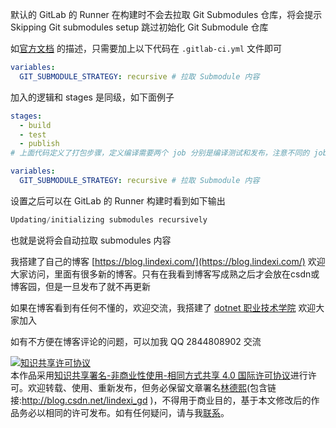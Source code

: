 
默认的 GitLab 的 Runner 在构建时不会去拉取 Git Submodules 仓库，将会提示 Skipping Git submodules setup 跳过初始化 Git Submodule 仓库

<!--more-->


<!-- CreateTime:2021/3/30 16:42:37 -->

<!-- 发布 -->

如[官方文档](https://docs.gitlab.com/ee/ci/git_submodules.html) 的描述，只需要加上以下代码在 `.gitlab-ci.yml` 文件即可

```yml
variables:
  GIT_SUBMODULE_STRATEGY: recursive # 拉取 Submodule 内容
```

加入的逻辑和 stages 是同级，如下面例子

```yml
stages:
  - build
  - test
  - publish
# 上面代码定义了打包步骤，定义编译需要两个 job 分别是编译测试和发布，注意不同的 job 是在完全空白的项目，不会用到上一个job编译的文件

variables:
  GIT_SUBMODULE_STRATEGY: recursive # 拉取 Submodule 内容
```

设置之后可以在 GitLab 的 Runner 构建时看到如下输出

```csharp
Updating/initializing submodules recursively
```

也就是说将会自动拉取 submodules 内容



我搭建了自己的博客 [https://blog.lindexi.com/](https://blog.lindexi.com/) 欢迎大家访问，里面有很多新的博客。只有在我看到博客写成熟之后才会放在csdn或博客园，但是一旦发布了就不再更新

如果在博客看到有任何不懂的，欢迎交流，我搭建了 [dotnet 职业技术学院](https://t.me/dotnet_campus) 欢迎大家加入

如有不方便在博客评论的问题，可以加我 QQ 2844808902 交流

<a rel="license" href="http://creativecommons.org/licenses/by-nc-sa/4.0/"><img alt="知识共享许可协议" style="border-width:0" src="https://licensebuttons.net/l/by-nc-sa/4.0/88x31.png" /></a><br />本作品采用<a rel="license" href="http://creativecommons.org/licenses/by-nc-sa/4.0/">知识共享署名-非商业性使用-相同方式共享 4.0 国际许可协议</a>进行许可。欢迎转载、使用、重新发布，但务必保留文章署名[林德熙](http://blog.csdn.net/lindexi_gd)(包含链接:http://blog.csdn.net/lindexi_gd )，不得用于商业目的，基于本文修改后的作品务必以相同的许可发布。如有任何疑问，请与我[联系](mailto:lindexi_gd@163.com)。